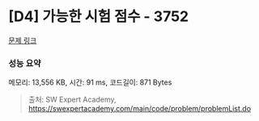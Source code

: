 # [D4] 가능한 시험 점수 - 3752 

[문제 링크](https://swexpertacademy.com/main/code/problem/problemDetail.do?contestProbId=AWHPkqBqAEsDFAUn) 

### 성능 요약

메모리: 13,556 KB, 시간: 91 ms, 코드길이: 871 Bytes



> 출처: SW Expert Academy, https://swexpertacademy.com/main/code/problem/problemList.do